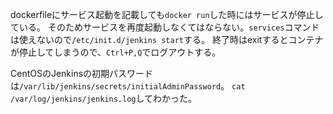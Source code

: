 dockerfileにサービス起動を記載しても`docker run`した時にはサービスが停止している。
そのためサービスを再度起動しなくてはならない。`services`コマンドは使えないので`/etc/init.d/jenkins start`する。
終了時はexitするとコンテナが停止してしまうので、`Ctrl+P,Q`でログアウトする。

CentOSのJenkinsの初期パスワードは`/var/lib/jenkins/secrets/initialAdminPassword`。
`cat /var/log/jenkins/jenkins.log`してわかった。

